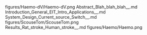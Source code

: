 figures/Haemo-dV/Haemo-dV.png
Abstract_Blah_blah_blah__.md
Introduction_General_EIT_Intro_Applications__.md
System_Design_Current_source_Switch__.md
figures/ScouseTom/ScouseTom.png
Results_Rat_stroke_Human_stroke__.md
figures/Haemo/Haemo.png